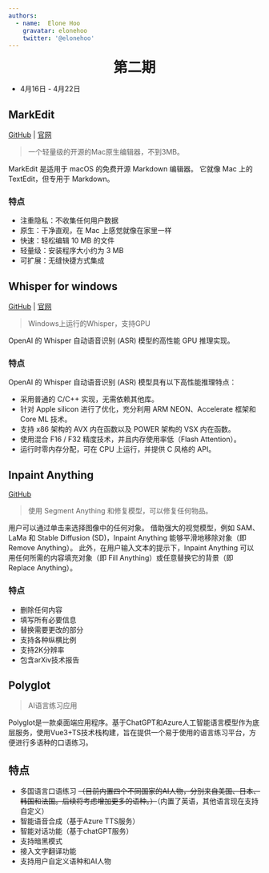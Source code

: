 ```yaml
---
authors:
  - name:  Elone Hoo
    gravatar: elonehoo
    twitter: '@elonehoo'
---
```


<h1 align="center" style="margin:0;">第二期</h1>

<script setup>
import Author from '@theme/components/Author.vue'
import AuthorGrop from '@theme/components/AuthorGrop.vue'
</script>

<AuthorGrop>
  <Author />
</AuthorGrop>

- 4月16日 - 4月22日

## MarkEdit

[GitHub](https://github.com/MarkEdit-app/MarkEdit) | [官网](https://apps.apple.com/app/id1669953820)

> 一个轻量级的开源的Mac原生编辑器，不到3MB。

MarkEdit 是适用于 macOS 的免费开源 Markdown 编辑器。 它就像 Mac 上的 TextEdit，但专用于 Markdown。

### 特点

- 注重隐私：不收集任何用户数据
- 原生：干净直观，在 Mac 上感觉就像在家里一样
- 快速：轻松编辑 10 MB 的文件
- 轻量级：安装程序大小约为 3 MB
- 可扩展：无缝快捷方式集成

## Whisper for windows

[GitHub](https://github.com/Const-me/Whisper) | [官网](https://github.com/ggerganov/whisper.cpp)

> Windows上运行的Whisper，支持GPU

OpenAI 的 Whisper 自动语音识别 (ASR) 模型的高性能 GPU 推理实现。

### 特点
OpenAI 的 Whisper 自动语音识别 (ASR) 模型具有以下高性能推理特点：

- 采用普通的 C/C++ 实现，无需依赖其他库。
- 针对 Apple silicon 进行了优化，充分利用 ARM NEON、Accelerate 框架和 Core ML 技术。
- 支持 x86 架构的 AVX 内在函数以及 POWER 架构的 VSX 内在函数。
- 使用混合 F16 / F32 精度技术，并且内存使用率低（Flash Attention）。
- 运行时零内存分配，可在 CPU 上运行，并提供 C 风格的 API。

## Inpaint Anything

[GitHub](https://github.com/geekyutao/Inpaint-Anything)

> 使用 Segment Anything 和修复模型，可以修复任何物品。

用户可以通过单击来选择图像中的任何对象。 借助强大的视觉模型，例如 SAM、LaMa 和 Stable Diffusion (SD)，Inpaint Anything 能够平滑地移除对象（即 Remove Anything）。 此外，在用户输入文本的提示下，Inpaint Anything 可以用任何所需的内容填充对象（即 Fill Anything）或任意替换它的背景（即 Replace Anything）。

### 特点

- 删除任何内容
- 填写所有必要信息
- 替换需要更改的部分
- 支持各种纵横比例
- 支持2K分辨率
- 包含arXiv技术报告

## Polyglot

> AI语言练习应用

Polyglot是一款桌面端应用程序。基于ChatGPT和Azure人工智能语言模型作为底层服务，使用Vue3+TS技术栈构建，旨在提供一个易于使用的语言练习平台，方便进行多语种的口语练习。

## 特点

- 多国语言口语练习 ~~（目前内置四个不同国家的AI人物，分别来自美国、日本、韩国和法国。后续将考虑增加更多的语种。）~~（内置了英语，其他语言现在支持自定义）
- 智能语音合成（基于Azure TTS服务）
- 智能对话功能（基于chatGPT服务）
- 支持暗黑模式
- 接入文字翻译功能
- 支持用户自定义语种和AI人物
